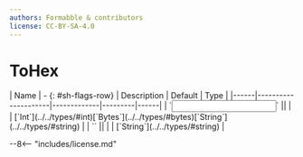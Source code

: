 ```yaml
---
authors: Formabble & contributors
license: CC-BY-SA-4.0
---
```



# ToHex

<div class="sh-parameters" markdown="1">
| Name | - {: #sh-flags-row} | Description | Default | Type |
|------|---------------------|-------------|---------|------|
| `<input>` || | | [`Int`](../../types/#int)[`Bytes`](../../types/#bytes)[`String`](../../types/#string) |
| `<output>` || | | [`String`](../../types/#string) |

</div>



--8<-- "includes/license.md"

